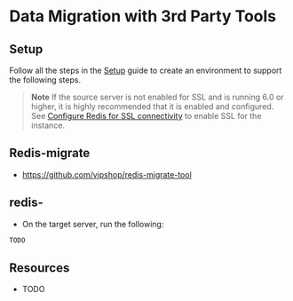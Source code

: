 # Data Migration with 3rd Party Tools

## Setup

Follow all the steps in the [Setup](./../05_Appendix/00_Setup.md) guide to create an environment to support the following steps.

> **Note** If the source server is not enabled for SSL and is running 6.0 or higher, it is highly recommended that it is enabled and configured.  See [Configure Redis for SSL connectivity](../05_Appendix/04_ConfigurePostgresSSL.md) to enable SSL for the instance.

## Redis-migrate

- https://github.com/vipshop/redis-migrate-tool

## redis-

- On the target server, run the following:

```bash
TODO
```

## Resources

- TODO